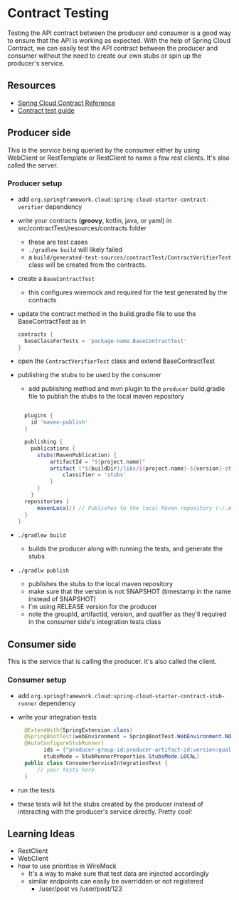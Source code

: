 # Contract Testing

Testing the API contract between the producer and consumer is a good way to ensure that the API is working as expected. With the help of Spring Cloud Contract, we can easily test the API contract between the producer and consumer without the need to create our own stubs or spin up the producer's service.

## Resources

- [Spring Cloud Contract Reference](https://docs.spring.io/spring-cloud-contract/reference/index.html)
- [Contract test guide](https://spring.io/guides/gs/contract-rest)

## Producer side

This is the service being queried by the consumer either by using WebClient or RestTemplate or RestClient to name a few rest clients. It's also called the server.

### Producer setup

- add `org.springframework.cloud:spring-cloud-starter-contract-verifier` dependency
- write your contracts (**groovy**, kotlin, java, or yaml) in src/contractTest/resources/contracts folder
  - these are test cases
  - `./gradlew build` will likely failed
  - a `build/generated-test-sources/contractTest/ContractVerifierTest` class will be created from the contracts.
- create a `BaseContractTest`
  - this configures wiremock and required for the test generated by the contracts
- update the contract method in the build.gradle file to use the BaseContractTest as in

    ```groovy
    contracts {
      baseClassForTests = 'package-name.BaseContractTest'
    } 
    ```

- open the `ContractVerifierTest` class and extend BaseContractTest
- publishing the stubs to be used by the consumer
  - add publishing method and mvn plugin to the `producer` build.gradle file to publish the stubs to the local maven repository

  ```groovy

    plugins {
      id 'maven-publish'
    }

    publishing {
      publications {
        stubs(MavenPublication) {
            artifactId = "${project.name}"
            artifact ("${buildDir}/libs/${project.name}-${version}-stubs.jar"){
                classifier = 'stubs'
            }
        }
      }
    repositories {
        mavenLocal() // Publishes to the local Maven repository (~/.m2/repository)
    }
  }
  ```

- `./gradlew build`
  - builds the producer along with running the tests, and generate the stubs
- `./gradlw publish`
  - publishes the stubs to the local maven repository
  - make sure that the version is not SNAPSHOT (timestamp in the name instead of SNAPSHOT)
  - I'm using RELEASE version for the producer
  - note the groupId, artifactId, version, and qualifier as they'll required in the consumer side's integration tests class

## Consumer side

This is the service that is calling the producer. It's also called the client.

### Consumer setup

- add `org.springframework.cloud:spring-cloud-starter-contract-stub-runner` dependency
- write your integration tests

  ```java
    @ExtendWith(SpringExtension.class)
    @SpringBootTest(webEnvironment = SpringBootTest.WebEnvironment.NONE)
    @AutoConfigureStubRunner(
          ids = {"producer-group-id:producer-artifact-id:version:qualifier:14257"},
          stubsMode = StubRunnerProperties.StubsMode.LOCAL)
    public class ConsumerServiceIntegrationTest {
        // your tests here
    }
  ```

- run the tests
- these tests will hit the stubs created by the producer instead of interacting with the producer's service directly. Pretty cool!

## Learning Ideas

- RestClient
- WebClient
- how to use prioritise in WireMock
  - It's a way to make sure that test data are injected accordingly
  - similar endpoints can easily be overridden or not registered
    - /user/post vs /user/post/123
